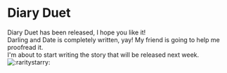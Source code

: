 # Diary Duet

Diary Duet has been released, I hope you like it!  
Darling and Date is completely written, yay! My friend is going to help me proofread it.  
I'm about to start writing the story that will be released next week.  
![:raritystarry:](../../ponies/emotes/raritystarry.png)
